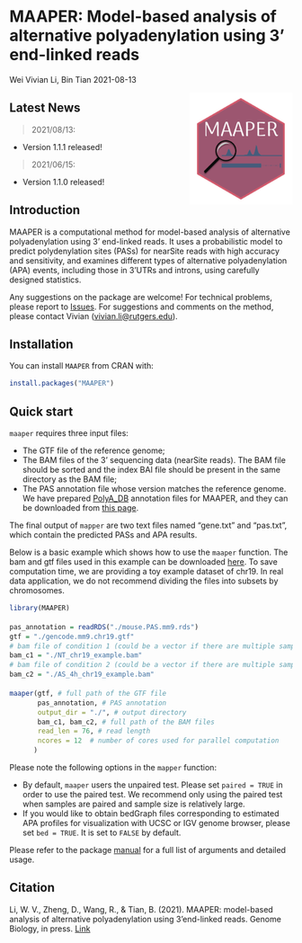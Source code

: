 MAAPER: Model-based analysis of alternative polyadenylation using 3’
end-linked reads
================
Wei Vivian Li, Bin Tian
2021-08-13

<!-- README.md is generated from README.Rmd. Please edit that file -->

<img src="https://github.com/Vivianstats/data-pkg/raw/main/img/MAAPER.png" height="200" align="right" />

## Latest News

> 2021/08/13:

-   Version 1.1.1 released!

> 2021/06/15:

-   Version 1.1.0 released!

## Introduction

MAAPER is a computational method for model-based analysis of alternative
polyadenylation using 3’ end-linked reads. It uses a probabilistic model
to predict polydenylation sites (PASs) for nearSite reads with high
accuracy and sensitivity, and examines different types of alternative
polyadenylation (APA) events, including those in 3’UTRs and introns,
using carefully designed statistics.

Any suggestions on the package are welcome! For technical problems,
please report to [Issues](https://github.com/Vivianstats/MAAPER/issues).
For suggestions and comments on the method, please contact Vivian
(<vivian.li@rutgers.edu>).

## Installation

You can install `MAAPER` from CRAN with:

``` r
install.packages("MAAPER")
```

## Quick start

`maaper` requires three input files:

-   The GTF file of the reference genome;
-   The BAM files of the 3’ sequencing data (nearSite reads). The BAM
    file should be sorted and the index BAI file should be present in
    the same directory as the BAM file;
-   The PAS annotation file whose version matches the reference genome.
    We have prepared
    [PolyA\_DB](https://exon.apps.wistar.org/PolyA_DB/v3/) annotation
    files for MAAPER, and they can be downloaded from [this
    page](https://github.com/Vivianstats/data-pkg/tree/main/MAAPER/PolyA_DB).

The final output of `mapper` are two text files named “gene.txt” and
“pas.txt”, which contain the predicted PASs and APA results.

Below is a basic example which shows how to use the `maaper` function.
The bam and gtf files used in this example can be downloaded
[here](https://github.com/Vivianstats/data-pkg/tree/main/MAAPER). To
save computation time, we are providing a toy example dataset of chr19.
In real data application, we do not recommend dividing the files into
subsets by chromosomes.

``` r
library(MAAPER)

pas_annotation = readRDS("./mouse.PAS.mm9.rds")
gtf = "./gencode.mm9.chr19.gtf"
# bam file of condition 1 (could be a vector if there are multiple samples)
bam_c1 = "./NT_chr19_example.bam"
# bam file of condition 2 (could be a vector if there are multiple samples)
bam_c2 = "./AS_4h_chr19_example.bam"

maaper(gtf, # full path of the GTF file
       pas_annotation, # PAS annotation
       output_dir = "./", # output directory
       bam_c1, bam_c2, # full path of the BAM files
       read_len = 76, # read length
       ncores = 12  # number of cores used for parallel computation 
      )
```

Please note the following options in the `mapper` function:

-   By default, `maaper` users the unpaired test. Please set
    `paired = TRUE` in order to use the paired test. We recommend only
    using the paired test when samples are paired and sample size is
    relatively large.
-   If you would like to obtain bedGraph files corresponding to
    estimated APA profiles for visualization with UCSC or IGV genome
    browser, please set `bed = TRUE`. It is set to `FALSE` by default.

Please refer to the package
[manual](https://github.com/Vivianstats/MAAPER/blob/master/inst/docs/)
for a full list of arguments and detailed usage.

## Citation

Li, W. V., Zheng, D., Wang, R., & Tian, B. (2021). MAAPER: model-based
analysis of alternative polyadenylation using 3’end-linked reads. Genome
Biology, in press.
[Link](https://www.biorxiv.org/content/10.1101/2021.03.21.436343v1.abstract)
